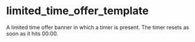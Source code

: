 # limited_time_offer_template
A limited time offer banner in which a timer is present. The timer resets as soon as it hits 00:00.
